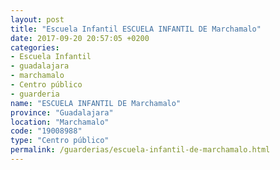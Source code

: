 ```yaml
---
layout: post
title: "Escuela Infantil ESCUELA INFANTIL DE Marchamalo"
date: 2017-09-20 20:57:05 +0200
categories:
- Escuela Infantil
- guadalajara
- marchamalo
- Centro público
- guarderia
name: "ESCUELA INFANTIL DE Marchamalo"
province: "Guadalajara"
location: "Marchamalo"
code: "19008988"
type: "Centro público"
permalink: /guarderias/escuela-infantil-de-marchamalo.html
---
```

